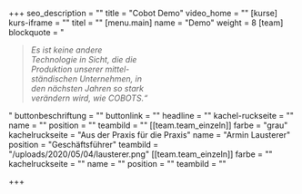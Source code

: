 +++
seo_description = ""
title = "Cobot Demo"
video_home = ""
[kurse]
kurs-iframe = ""
titel = ""
[menu.main]
name = "Demo"
weight = 8
[team]
blockquote = "<blockquote><p><em>Es ist keine andere<br>Technologie in Sicht, die die<br>Produktion unserer mittel-<br>ständischen Unternehmen, in<br>den nächsten Jahren so stark<br>verändern wird, wie COBOTS.“</em></p></blockquote>"
buttonbeschriftung = ""
buttonlink = ""
headline = ""
kachel-ruckseite = ""
name = ""
position = ""
teambild = ""
[[team.team_einzeln]]
farbe = "grau"
kachelruckseite = "Aus der Praxis für die Praxis"
name = "Armin Lausterer"
position = "Geschäftsführer"
teambild = "/uploads/2020/05/04/lausterer.png"
[[team.team_einzeln]]
farbe = ""
kachelruckseite = ""
name = ""
position = ""
teambild = ""

+++
